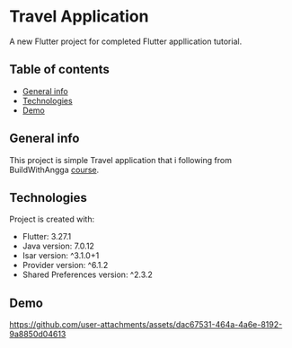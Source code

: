 # Travel Application

A new Flutter project for completed Flutter appllication tutorial.

## Table of contents
* [General info](#general-info)
* [Technologies](#technologies)
* [Demo](#demo)

## General info
This project is simple Travel application that i following from BuildWithAngga [course](https://buildwithangga.com/kelas/welcome-course/mastering-flutter-20-membangun-aplikasi-travel-dan-pesawat).
	
## Technologies
Project is created with:
* Flutter: 3.27.1
* Java version: 7.0.12
* Isar version: ^3.1.0+1
* Provider version: ^6.1.2
* Shared Preferences version: ^2.3.2

## Demo

https://github.com/user-attachments/assets/dac67531-464a-4a6e-8192-9a8850d04613

